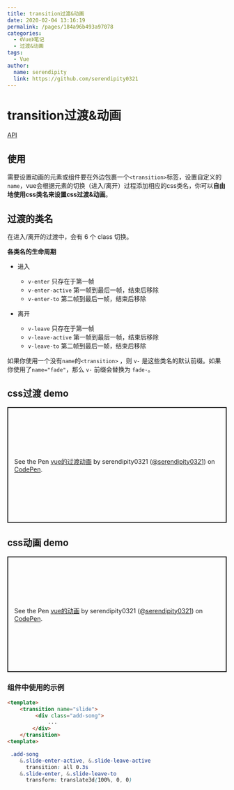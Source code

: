 ```yaml
---
title: transition过渡&动画
date: 2020-02-04 13:16:19
permalink: /pages/184a96b493a97078
categories:
  - 《Vue》笔记
  - 过渡&动画
tags:
  - Vue
author:
  name: serendipity
  link: https://github.com/serendipity0321
---
```

# transition过渡&动画

[API](https://cn.vuejs.org/v2/guide/transitions.html)

## 使用

需要设置动画的元素或组件要在外边包裹一个`<transition>`标签，设置自定义的`name`，vue会根据元素的切换（进入/离开）过程添加相应的css类名，你可以**自由地使用css类名来设置css过渡&动画**。
<!-- more -->
## 过渡的类名

在进入/离开的过渡中，会有 6 个 class 切换。

**各类名的生命周期**

* 进入
  * `v-enter` 只存在于第一帧
  * `v-enter-active` 第一帧到最后一帧，结束后移除
  * `v-enter-to` 第二帧到最后一帧，结束后移除

* 离开
  * `v-leave` 只存在于第一帧
  * `v-leave-active` 第一帧到最后一帧，结束后移除
  * `v-leave-to` 第二帧到最后一帧，结束后移除

如果你使用一个没有`name`的`<transition>` ，则 `v-` 是这些类名的默认前缀。如果你使用了`name="fade"`，那么 `v-` 前缀会替换为 `fade-`。



## css过渡 demo

<p class="codepen" data-height="265" data-theme-id="light" data-default-tab="css,result" data-user="serendipity0321" data-slug-hash="jOPqxvm" style="height: 265px; box-sizing: border-box; display: flex; align-items: center; justify-content: center; border: 2px solid; margin: 1em 0; padding: 1em;" data-pen-title="vue的过渡动画">
  <span>See the Pen <a href="https://codepen.io/serendipity0321/pen/jOPqxvm">
  vue的过渡动画</a> by serendipity0321 (<a href="https://codepen.io/serendipity0321">@serendipity0321</a>)
  on <a href="https://codepen.io">CodePen</a>.</span>
</p>
<script async src="https://static.codepen.io/assets/embed/ei.js"></script>

## css动画 demo

<p class="codepen" data-height="265" data-theme-id="light" data-default-tab="css,result" data-user="serendipity0321" data-slug-hash="qBdZyRR" style="height: 265px; box-sizing: border-box; display: flex; align-items: center; justify-content: center; border: 2px solid; margin: 1em 0; padding: 1em;" data-pen-title="vue的动画">
  <span>See the Pen <a href="https://codepen.io/serendipity0321/pen/qBdZyRR">
  vue的动画</a> by serendipity0321 (<a href="https://codepen.io/serendipity0321">@serendipity0321</a>)
  on <a href="https://codepen.io">CodePen</a>.</span>
</p>
<script async src="https://static.codepen.io/assets/embed/ei.js"></script>



### 组件中使用的示例

```html
<template>
    <transition name="slide">
         <div class="add-song">
             ...
        </div>
    </transition>
<template>
```

```css
 .add-song
    &.slide-enter-active, &.slide-leave-active
      transition: all 0.3s
    &.slide-enter, &.slide-leave-to
      transform: translate3d(100%, 0, 0)
```
